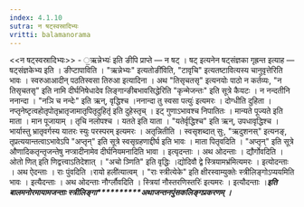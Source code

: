 ```yaml
---
index: 4.1.10
sutra: न षट्स्वस्रादिभ्यः
vritti: balamanorama
---
```


<<न षट्स्वस्रादिभ्यः>> - ॒ऋन्नेभ्यः॑ इति ङीपि प्राप्ते — न षट् । षट् इत्यनेन षट्संज्ञका गृह्रन्त इत्याह — षट्संज्ञकेभ्य इति । ङीप्टापाविति । "ऋन्नेभ्यः" इत्यतोङी॑विति, "टावृचि" इत्यतष्टावित्यस्य चानुवृत्तेरिति भावः । स्वरुआआदीन् पठतिस्वसा तिरुआ इत्यादिना । अथ "तिसृचतसृ" इत्यनयोः पाठो न कर्तव्यः, "न तिसृचतसृ" इति नामि दीर्घनिषेधादेव लिङ्गान्ङीबभावसिद्धेरिति "कृन्मेजन्तः" इति सूत्रे कैयटः । न नन्दतीनि ननान्दा । "नञि च नन्देः" इति ऋन्, वृद्धिश्च ।ननान्दा तु स्वसा पत्युः॑ इत्यमरः । दोग्धीति दुहिता ।नप्तृनेष्टृत्वहोतृपोतृभ्रातृजामातृपितृदुहितृ॑ इति दुहेस्तृच् । इट् गुणाऽभावश्च निपातितः । मान्यते पूज्यते इति माता । मान पूजायाम् । तृचि नलोपश्च । यतते इति याता । "यतेर्वृद्धिश्च" इति ऋन्, उपधावृद्धिश्च ।भार्यास्तु भ्रातृवर्गस्य यातरः स्युः परस्परम् इत्यमरः । अतृन्नितीति । स्वसृशब्दात् सुः, "ऋदुशनस्" इत्यनङ्, तृप्रत्ययान्तत्वाऽभावेऽपि "अप्तृन्" इति सूत्रे स्वसृग्रहणाद्दीर्घ इति भावः । माता पितृवदिति । "अप्तृन्" इति सूत्रे औणादिकतृन्तृजन्तेषु नप्त्रादीनामेव दीर्घनियमनादिति भावा । इत्यृदन्ताः । अथ ओदन्ताः । द्यौर्गोवदिति । ओतो णित् इति णिद्वत्त्वाऽतिदेशात् । "अचो ञ्णिति" इति वृद्धिः ।द्योदिवौ द्वे स्त्रियामभ्र॑मित्यमरः । इत्योदन्ताः । अथ ऐदन्ताः । राः पुंवदिति ।रायो हली॑त्यात्वम् । "राः स्त्रीत्येके" इति क्षीरस्वाम्युक्तेः स्त्रीलिङ्गोऽप्ययमिति भावः । इत्यैदन्ताः । अथ ओदन्ताः नौर्ग्लौवदिति । स्त्रियां नौस्तरणिस्तरिः॑ इत्यमरः । इत्यौदन्ताः ।*****इति बालमनोरमायामजन्ताः स्त्रीलिङ्गा**********अथाजन्तनपुंसकलिङ्गप्रकरणम् ।*****